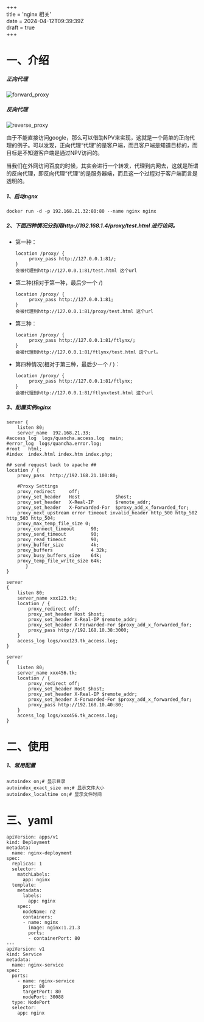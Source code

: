 +++  
title = 'nginx 相关'  
date = 2024-04-12T09:39:39Z  
draft = true  
+++

# 一、介绍

##### 正向代理

![forward_proxy](../../imgs/forward_proxy.jpg)

##### 反向代理

![reverse_proxy](../../imgs/reverse_proxy.jpg)

由于不能直接访问google，那么可以借助NPV来实现，这就是一个简单的正向代理的例子。可以发现，正向代理“代理”的是客户端，而且客户端是知道目标的，而目标是不知道客户端是通过NPV访问的。

当我们在外网访问百度的时候，其实会进行一个转发，代理到内网去，这就是所谓的反向代理，即反向代理“代理”的是服务器端，而且这一个过程对于客户端而言是透明的。

##### 1、启动ngnx

```
docker run -d -p 192.168.21.32:80:80 --name nginx nginx
```

##### 2、下面四种情况分别用http://192.168.1.4/proxy/test.html 进行访问。

- 第一种：

  ```
  location /proxy/ {
       proxy_pass http://127.0.0.1:81/;
  }
  会被代理到http://127.0.0.1:81/test.html 这个url
  ```

- 第二种(相对于第一种，最后少一个 /)

  ```
  location /proxy/ {
       proxy_pass http://127.0.0.1:81;
  }
  会被代理到http://127.0.0.1:81/proxy/test.html 这个url
  ```

- 第三种：

  ```
  location /proxy/ {
       proxy_pass http://127.0.0.1:81/ftlynx/;
  }
  会被代理到http://127.0.0.1:81/ftlynx/test.html 这个url。
  ```

- 第四种情况(相对于第三种，最后少一个 / )：

  ```
  location /proxy/ {
       proxy_pass http://127.0.0.1:81/ftlynx;
  }
  会被代理到http://127.0.0.1:81/ftlynxtest.html 这个url
  ```

##### 3、配置实例nginx

```
server {
    listen 80;
    server_name  192.168.21.33;
#access_log  logs/quancha.access.log  main;
#error_log  logs/quancha.error.log;
#root   html;
#index  index.html index.htm index.php;

## send request back to apache ##
location / {
    proxy_pass  http://192.168.21.100:80;

    #Proxy Settings
    proxy_redirect     off;
    proxy_set_header   Host             $host;
    proxy_set_header   X-Real-IP        $remote_addr;
    proxy_set_header   X-Forwarded-For  $proxy_add_x_forwarded_for;
    proxy_next_upstream error timeout invalid_header http_500 http_502 http_503 http_504;
    proxy_max_temp_file_size 0;
    proxy_connect_timeout      90;
    proxy_send_timeout         90;
    proxy_read_timeout         90;
    proxy_buffer_size          4k;
    proxy_buffers              4 32k;
    proxy_busy_buffers_size    64k;
    proxy_temp_file_write_size 64k;
       }
}
```

```
server
{
    listen 80;
    server_name xxx123.tk;
    location / {
        proxy_redirect off;
        proxy_set_header Host $host;
        proxy_set_header X-Real-IP $remote_addr;
        proxy_set_header X-Forwarded-For $proxy_add_x_forwarded_for;
        proxy_pass http://192.168.10.38:3000;
    }
    access_log logs/xxx123.tk_access.log;
}
```

```
server
{
    listen 80;
    server_name xxx456.tk;
    location / {
        proxy_redirect off;
        proxy_set_header Host $host;
        proxy_set_header X-Real-IP $remote_addr;
        proxy_set_header X-Forwarded-For $proxy_add_x_forwarded_for;
        proxy_pass http://192.168.10.40:80;
    }
    access_log logs/xxx456.tk_access.log;
}
```

# 二、使用

##### 1、常用配置

```
autoindex on;# 显示目录
autoindex_exact_size on;# 显示文件大小
autoindex_localtime on;# 显示文件时间
```

# 三、yaml

```
apiVersion: apps/v1
kind: Deployment
metadata:
  name: nginx-deployment
spec:
  replicas: 1
  selector:
    matchLabels:
      app: nginx
  template:
    metadata:
      labels:
        app: nginx
    spec:
      nodeName: n2
      containers:
      - name: nginx
        image: nginx:1.21.3
        ports:
        - containerPort: 80
---
apiVersion: v1
kind: Service
metadata:
  name: nginx-service
spec:
  ports:
    - name: nginx-service
      port: 80
      targetPort: 80
      nodePort: 30088
  type: NodePort
  selector:
    app: nginx
```

